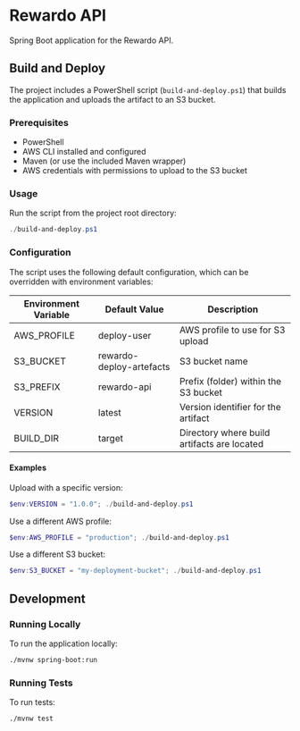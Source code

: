 # Rewardo API

Spring Boot application for the Rewardo API.

## Build and Deploy

The project includes a PowerShell script (`build-and-deploy.ps1`) that builds the application and uploads the artifact to an S3 bucket.

### Prerequisites

- PowerShell
- AWS CLI installed and configured
- Maven (or use the included Maven wrapper)
- AWS credentials with permissions to upload to the S3 bucket

### Usage

Run the script from the project root directory:

```powershell
./build-and-deploy.ps1
```

### Configuration

The script uses the following default configuration, which can be overridden with environment variables:

| Environment Variable | Default Value | Description |
|---------------------|---------------|-------------|
| AWS_PROFILE | deploy-user | AWS profile to use for S3 upload |
| S3_BUCKET | rewardo-deploy-artefacts | S3 bucket name |
| S3_PREFIX | rewardo-api | Prefix (folder) within the S3 bucket |
| VERSION | latest | Version identifier for the artifact |
| BUILD_DIR | target | Directory where build artifacts are located |

#### Examples

Upload with a specific version:

```powershell
$env:VERSION = "1.0.0"; ./build-and-deploy.ps1
```

Use a different AWS profile:

```powershell
$env:AWS_PROFILE = "production"; ./build-and-deploy.ps1
```

Use a different S3 bucket:

```powershell
$env:S3_BUCKET = "my-deployment-bucket"; ./build-and-deploy.ps1
```

## Development

### Running Locally

To run the application locally:

```bash
./mvnw spring-boot:run
```

### Running Tests

To run tests:

```bash
./mvnw test
```